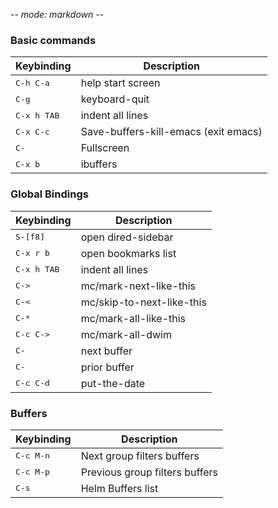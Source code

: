-*- mode: markdown -*-
### Basic commands
Keybinding         | Description
-------------------|------------------------------------------------------------
<kbd>C-h C-a</kbd> | help start screen
<kbd>C-g</kbd>| keyboard-quit
<kbd>C-x h TAB</kbd>| indent all lines
<kbd>C-x C-c</kbd>| Save-buffers-kill-emacs (exit emacs)
<kbd>C-<f11></kbd>| Fullscreen
<kbd>C-x b</kbd>| ibuffers

### Global Bindings
Keybinding         | Description
-------------------|------------------------------------------------------------
<kbd>S-[f8]</kbd>  | open dired-sidebar
<kbd>C-x r b</kbd> | open bookmarks list
<kbd>C-x h TAB</kbd>|       indent all lines
<kbd>C-></kbd>| mc/mark-next-like-this
<kbd>C-<</kbd>| mc/skip-to-next-like-this
<kbd>C-*</kbd>| mc/mark-all-like-this
<kbd>C-c C-></kbd>| mc/mark-all-dwim
<kbd>C-<PgUp></kbd>|next buffer
<kbd>C-<PgDown></kbd>|prior buffer
<kbd>C-c C-d</kbd>| put-the-date


### Buffers
Keybinding         | Description
-------------------|------------------------------------------------------------
<kbd>C-c M-n</kbd> | Next group filters buffers
<kbd>C-c M-p</kbd> | Previous group filters buffers
<kbd>C-s</kbd> | Helm Buffers list
